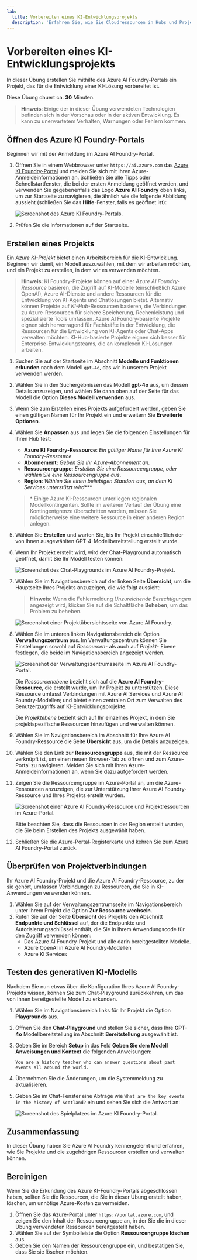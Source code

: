 ```yaml
---
lab:
  title: Vorbereiten eines KI-Entwicklungsprojekts
  description: 'Erfahren Sie, wie Sie Cloudressourcen in Hubs und Projekten organisieren, um Entwicklerinnen und Entwickler bei der Erstellung von KI-Lösungen zu unterstützen.'
---
```


# Vorbereiten eines KI-Entwicklungsprojekts

In dieser Übung erstellen Sie mithilfe des Azure AI Foundry-Portals ein Projekt, das für die Entwicklung einer KI-Lösung vorbereitet ist.

Diese Übung dauert ca. **30** Minuten.

> **Hinweis**: Einige der in dieser Übung verwendeten Technologien befinden sich in der Vorschau oder in der aktiven Entwicklung. Es kann zu unerwartetem Verhalten, Warnungen oder Fehlern kommen.

## Öffnen des Azure KI Foundry-Portals

Beginnen wir mit der Anmeldung im Azure AI Foundry-Portal.

1. Öffnen Sie in einem Webbrowser unter `https://ai.azure.com` das [Azure KI Foundry-Portal](https://ai.azure.com) und melden Sie sich mit Ihren Azure-Anmeldeinformationen an. Schließen Sie alle Tipps oder Schnellstartfenster, die bei der ersten Anmeldung geöffnet werden, und verwenden Sie gegebenenfalls das Logo **Azure AI Foundry** oben links, um zur Startseite zu navigieren, die ähnlich wie die folgende Abbildung aussieht (schließen Sie das **Hilfe**-Fenster, falls es geöffnet ist):

    ![Screenshot des Azure KI Foundry-Portals.](./media/ai-foundry-home.png)

1. Prüfen Sie die Informationen auf der Startseite.

## Erstellen eines Projekts

Ein *Azure KI-Projekt* bietet einen Arbeitsbereich für die KI-Entwicklung. Beginnen wir damit, ein Modell auszuwählen, mit dem wir arbeiten möchten, und ein Projekt zu erstellen, in dem wir es verwenden möchten.

> **Hinweis**: KI Foundry-Projekte können auf einer *Azure AI Foundry-Ressource* basieren, die Zugriff auf KI-Modelle (einschließlich Azure OpenAI), Azure AI-Dienste und andere Ressourcen für die Entwicklung von KI-Agents und Chatlösungen bietet. Alternativ können Projekte auf *KI-Hub*-Ressourcen basieren, die Verbindungen zu Azure-Ressourcen für sichere Speicherung, Rechenleistung und spezialisierte Tools umfassen. Azure AI Foundry-basierte Projekte eignen sich hervorragend für Fachkräfte in der Entwicklung, die Ressourcen für die Entwicklung von KI-Agents oder Chat-Apps verwalten möchten. KI-Hub-basierte Projekte eignen sich besser für Enterprise-Entwicklungsteams, die an komplexen KI-Lösungen arbeiten.

1. Suchen Sie auf der Startseite im Abschnitt **Modelle und Funktionen erkunden** nach dem Modell `gpt-4o`, das wir in unserem Projekt verwenden werden.
1. Wählen Sie in den Suchergebnissen das Modell **gpt-4o** aus, um dessen Details anzuzeigen, und wählen Sie dann oben auf der Seite für das Modell die Option **Dieses Modell verwenden** aus.
1. Wenn Sie zum Erstellen eines Projekts aufgefordert werden, geben Sie einen gültigen Namen für Ihr Projekt ein und erweitern Sie **Erweiterte Optionen**.
1. Wählen Sie **Anpassen** aus und legen Sie die folgenden Einstellungen für Ihren Hub fest:
    - **Azure KI Foundry-Ressource**: *Ein gültiger Name für Ihre Azure KI Foundry-Ressource*
    - **Abonnement:** *Geben Sie Ihr Azure-Abonnement an.*
    - **Ressourcengruppe**: *Erstellen Sie eine Ressourcengruppe, oder wählen Sie eine Ressourcengruppe aus*.
    - **Region**: *Wählen Sie einen beliebigen Standort aus, an dem KI Services unterstützt wird***\*

    > \* Einige Azure KI-Ressourcen unterliegen regionalen Modellkontingenten. Sollte im weiteren Verlauf der Übung eine Kontingentgrenze überschritten werden, müssen Sie möglicherweise eine weitere Ressource in einer anderen Region anlegen.

1. Wählen Sie **Erstellen** und warten Sie, bis Ihr Projekt einschließlich der von Ihnen ausgewählten GPT-4-Modellbereitstellung erstellt wurde.
1. Wenn Ihr Projekt erstellt wird, wird der Chat-Playground automatisch geöffnet, damit Sie Ihr Modell testen können:

    ![Screenshot des Chat-Playgrounds im Azure AI Foundry-Projekt.](./media/ai-foundry-chat-playground.png)

1. Wählen Sie im Navigationsbereich auf der linken Seite **Übersicht**, um die Hauptseite Ihres Projekts anzuzeigen, die wie folgt aussieht:

    > **Hinweis**: Wenn die Fehlermeldung *Unzureichende Berechtigungen* angezeigt wird, klicken Sie auf die Schaltfläche **Beheben**, um das Problem zu beheben.

    ![Screenshot einer Projektübersichtsseite von Azure AI Foundry.](./media/ai-foundry-project.png)

1. Wählen Sie im unteren linken Navigationsbereich die Option **Verwaltungszentrum** aus. Im Verwaltungszentrum können Sie Einstellungen sowohl auf *Ressourcen-* als auch auf *Projekt-* Ebene festlegen, die beide im Navigationsbereich angezeigt werden.

    ![Screenshot der Verwaltungszentrumsseite im Azure AI Foundry-Portal.](./media/ai-foundry-management.png)

    Die *Ressourcenebene* bezieht sich auf die **Azure AI Foundry-Ressource**, die erstellt wurde, um Ihr Projekt zu unterstützen. Diese Ressource umfasst Verbindungen mit Azure AI Services und Azure AI Foundry-Modellen; und bietet einen zentralen Ort zum Verwalten des Benutzerzugriffs auf KI-Entwicklungsprojekte.

    Die *Projektebene* bezieht sich auf Ihr einzelnes Projekt, in dem Sie projektspezifische Ressourcen hinzufügen und verwalten können.

1. Wählen Sie im Navigationsbereich im Abschnitt für Ihre Azure AI Foundry-Ressource die Seite **Übersicht** aus, um die Details anzuzeigen.
1. Wählen Sie den Link zur **Ressourcengruppe** aus, die mit der Ressource verknüpft ist, um einen neuen Browser-Tab zu öffnen und zum Azure-Portal zu navigieren. Melden Sie sich mit Ihren Azure-Anmeldeinformationen an, wenn Sie dazu aufgefordert werden.
1. Zeigen Sie die Ressourcengruppe im Azure-Portal an, um die Azure-Ressourcen anzuzeigen, die zur Unterstützung Ihrer Azure AI Foundry-Ressource und Ihres Projekts erstellt wurden.

    ![Screenshot einer Azure AI Foundry-Ressource und Projektressourcen im Azure-Portal.](./media/azure-portal-resources.png)

    Bitte beachten Sie, dass die Ressourcen in der Region erstellt wurden, die Sie beim Erstellen des Projekts ausgewählt haben.

1. Schließen Sie die Azure-Portal-Registerkarte und kehren Sie zum Azure AI Foundry-Portal zurück.

## Überprüfen von Projektverbindungen

Ihr Azure AI Foundry-Projekt und die Azure AI Foundry-Ressource, zu der sie gehört, umfassen Verbindungen zu Ressourcen, die Sie in KI-Anwendungen verwenden können.

1. Wählen Sie auf der Verwaltungszentrumsseite im Navigationsbereich unter Ihrem Projekt die Option **Zur Ressource wechseln**.
1. Rufen Sie auf der Seite **Übersicht** des Projekts den Abschnitt **Endpunkte und Schlüssel** auf, der die Endpunkte und Autorisierungsschlüssel enthält, die Sie in Ihrem Anwendungscode für den Zugriff verwenden können:
    - Das Azure AI Foundry-Projekt und alle darin bereitgestellten Modelle.
    - Azure OpenAI in Azure AI Foundry-Modellen
    - Azure KI Services

## Testen des generativen KI-Modells

Nachdem Sie nun etwas über die Konfiguration Ihres Azure AI Foundry-Projekts wissen, können Sie zum Chat-Playground zurückkehren, um das von Ihnen bereitgestellte Modell zu erkunden.

1. Wählen Sie im Navigationsbereich links für Ihr Projekt die Option **Playgrounds** aus. 
1. Öffnen Sie den **Chat-Playground** und stellen Sie sicher, dass Ihre **GPT-4o** Modellbereitstellung im Abschnitt **Bereitstellung** ausgewählt ist.
1. Geben Sie im Bereich **Setup** in das Feld **Geben Sie dem Modell Anweisungen und Kontext** die folgenden Anweisungen:

    ```
   You are a history teacher who can answer questions about past events all around the world.
    ```

1. Übernehmen Sie die Änderungen, um die Systemmeldung zu aktualisieren.
1. Geben Sie im Chat-Fenster eine Abfrage wie `What are the key events in the history of Scotland?` ein und sehen Sie sich die Antwort an:

    ![Screenshot des Spielplatzes im Azure KI Foundry-Portal.](./media/ai-foundry-playground.png)

## Zusammenfassung

In dieser Übung haben Sie Azure AI Foundry kennengelernt und erfahren, wie Sie Projekte und die zugehörigen Ressourcen erstellen und verwalten können.

## Bereinigen

Wenn Sie die Erkundung des Azure KI-Foundry-Portals abgeschlossen haben, sollten Sie die Ressourcen, die Sie in dieser Übung erstellt haben, löschen, um unnötige Azure-Kosten zu vermeiden.

1. Öffnen Sie das [Azure-Portal](https://portal.azure.com) unter `https://portal.azure.com`, und zeigen Sie den Inhalt der Ressourcengruppe an, in der Sie die in dieser Übung verwendeten Ressourcen bereitgestellt haben.
1. Wählen Sie auf der Symbolleiste die Option **Ressourcengruppe löschen** aus.
1. Geben Sie den Namen der Ressourcengruppe ein, und bestätigen Sie, dass Sie sie löschen möchten.
